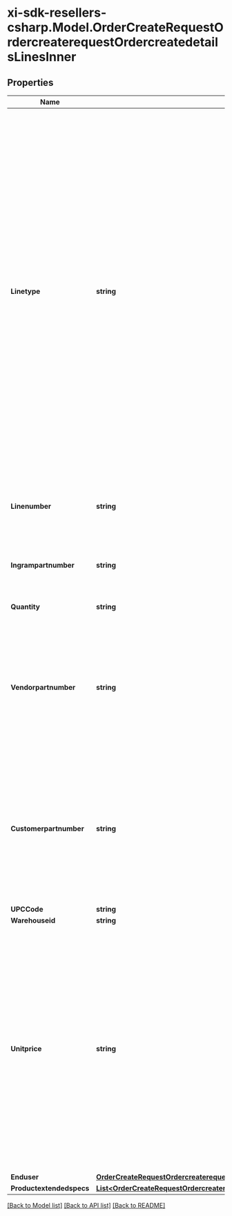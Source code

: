 # xi-sdk-resellers-csharp.Model.OrderCreateRequestOrdercreaterequestOrdercreatedetailsLinesInner

## Properties

Name | Type | Description | Notes
------------ | ------------- | ------------- | -------------
**Linetype** | **string** | Values are “P” for product or “C” for comments. This can be left blank when ordering product and a “P” will be assumed.  If you are adding a COMMENT, then this value must be “C”.  Extended spec for comments:   Attribute Name: “commenttext” Attribute Value: “thank you for the order”  To make the comment invisible to the packing slip place “///” in front of the comment in the Attribute Value field.  This will allow the Ingram sales rep to see the comment on the order but will not forward on to shipping documents. | [optional] 
**Linenumber** | **string** | This is used when a partner wants to use their own line number. Can be left blank. | [optional] 
**Ingrampartnumber** | **string** | This is the Ingram sku number to be used for placing an order. | [optional] 
**Quantity** | **string** | The quantity that is to be ordered. | 
**Vendorpartnumber** | **string** | The Manufacturer part number. Can be used to place an order instead of the Ingram sku.  If there are multiple Ingram part numbers to one vendor part number.  The order will be rejected. | [optional] 
**Customerpartnumber** | **string** | This is the Customers unique part numbers that must be crossed referenced to the Ingram Micro Sku before it can be used.  Please contact your sales rep for additional information on how to set this up. | [optional] 
**UPCCode** | **string** |  | [optional] 
**Warehouseid** | **string** |  | [optional] 
**Unitprice** | **string** | This is a requested price from the customer. Pre-approval is necessary before using this feature.  A methodology called price variance to manage requested pricing needs to be setup in advance by your sales rep.  If unit price is provided without this advanced setup the unit price will be ignored and standard Ingram Micro pricing will apply. | [optional] 
**Enduser** | [**OrderCreateRequestOrdercreaterequestOrdercreatedetailsLinesInnerEnduser**](OrderCreateRequestOrdercreaterequestOrdercreatedetailsLinesInnerEnduser.md) |  | [optional] 
**Productextendedspecs** | [**List&lt;OrderCreateRequestOrdercreaterequestOrdercreatedetailsLinesInnerProductextendedspecsInner&gt;**](OrderCreateRequestOrdercreaterequestOrdercreatedetailsLinesInnerProductextendedspecsInner.md) |  | [optional] 

[[Back to Model list]](../README.md#documentation-for-models) [[Back to API list]](../README.md#documentation-for-api-endpoints) [[Back to README]](../README.md)

